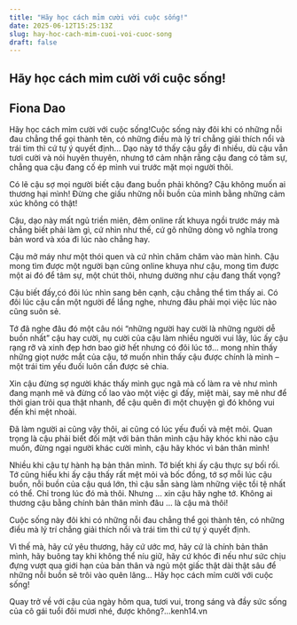 ```yaml
---
title: "Hãy học cách mỉm cười với cuộc sống!"
date: 2025-06-12T15:25:13Z
slug: hay-hoc-cach-mim-cuoi-voi-cuoc-song
draft: false
---
```


## Hãy học cách mỉm cười với cuộc sống!

## Fiona Dao

Hãy học cách mỉm cười với cuộc sống!Cuộc sống này đôi khi có những nỗi đau chẳng thể gọi thành tên, có những điều mà lý trí chẳng giải thích nổi và trái tim thì cứ tự ý quyết định...
Dạo này tớ thấy cậu gầy đi nhiều, dù cậu vẫn tươi cười và nói huyên thuyên, nhưng tớ cảm nhận rằng cậu đang có tâm sự, chẳng qua cậu đang cố ép mình vui trước mặt mọi người thôi.
 
Có lẽ cậu sợ mọi người biết cậu đang buồn phải không? Cậu không muốn ai thương hại mình! Đừng che giấu những nỗi buồn của mình bằng những cảm xúc không có thật! 
 
Cậu, dạo này mất ngủ triền miên, đêm online rất khuya ngồi trước máy mà chẳng biết phải làm gì, cứ nhìn như thế, cứ gõ những dòng vô nghĩa trong bản word và xóa đi lúc nào chẳng hay. 
 
Cậu mở máy như một thói quen và cứ nhìn chăm chăm vào màn hình. Cậu mong tìm được một người bạn cũng online khuya như cậu, mong tìm được một ai đó để tâm sự, một chút thôi, nhưng dường như cậu đang thất vọng?
 
Cậu biết đấy,có đôi lúc nhìn sang bên cạnh, cậu chẳng thể tìm thấy ai. Có đôi lúc cậu cần một người để lắng nghe, nhưng đâu phải mọi việc lúc nào cũng suôn sẻ. 
 
Tớ đã nghe đâu đó một câu nói “những người hay cười là những người dễ buồn nhất” cậu hay cười, nụ cười của cậu làm nhiều người vui lây, lúc ấy cậu rạng rỡ và xinh đẹp hơn bao giờ hết nhưng có đôi lúc tớ… mong nhìn thấy những giọt nước mắt của cậu, tớ muốn nhìn thấy cậu được chính là mình – một trái tim yếu đuối luôn cần được sẻ chia.
 
Xin cậu đừng sợ người khác thấy mình gục ngã mà cố làm ra vẻ như mình đang mạnh mẽ và đừng cố lao vào một việc gì đấy, miệt mài, say mê như để thời gian trôi qua thật nhanh, để cậu quên đi một chuyện gì đó không vui đến khi mệt nhoài.
 
Đã làm người ai cũng vậy thôi, ai cũng có lúc yếu đuối và mệt mỏi. Quan trọng là cậu phải biết đối mặt với bản thân mình cậu hãy khóc khi nào cậu muốn, đừng ngại người khác cười mình, cậu hãy khóc vì bản thân mình!
 
Nhiều khi cậu tự hành hạ bản thân mình. Tớ biết khi ấy cậu thực sự bối rối. Tớ cũng hiểu khi ấy cậu thấy rất mệt mỏi và bốc đồng, tớ sợ mỗi lúc cậu buồn, nỗi buồn của cậu quá lớn, thì cậu sẵn sàng làm những việc tồi tệ nhất có thể. Chỉ trong lúc đó mà thôi. Nhưng … xin cậu hãy nghe tớ. Không ai thương cậu bằng chính bản thân mình đâu … là cậu mà thôi!
 
Cuộc sống này đôi khi có những nỗi đau chẳng thể gọi thành tên, có những điều mà lý trí chẳng giải thích nổi và trái tim thì cứ tự ý quyết định.
 
Vì thế mà, hãy cứ yêu thương, hãy cứ ước mơ, hãy cứ là chính bản thân mình, hãy buông tay khi không thể níu giữ, hãy cứ khóc đi nếu như sức chịu đựng vượt qua giới hạn của bản thân và ngủ một giấc thật dài thật sâu để những nỗi buồn sẽ trôi vào quên lãng… Hãy học cách mỉm cười với cuộc sống!
 
Quay trở về với cậu của ngày hôm qua, tươi vui, trong sáng và đầy sức sống của cô gái tuổi đôi mươi nhé, được không?…kenh14.vn